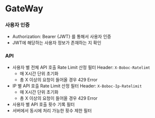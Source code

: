 # GateWay
### 사용자 인증
- Authorization: Bearer {JWT} 를 통해서 사용자 인증
- JWT에 해당하는 사용자 정보가 존재하는 지 확인

### API
- 사용자 별 전체 API 호출 Rate Limit 산정 필터 Header: `X-Boboc-Ratelimt`
  - 매 X시간 단위 초기화
  - 총 X 이상의 요청이 들어올 경우 429 Error 
- IP 별 API 호출 Rate Limit 산정 필터 Header: `X-Boboc-Ip-Ratelimit`
  - 매 X시간 단위 초기화
  - 총 X 이상의 요청이 들어올 경우 429 Error
- 사용자 별 API 호출 횟수 기록 필터
- 서버에서 동시에 처리 가능한 횟수 제한 필터
